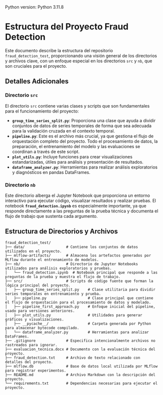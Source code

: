 Python version: Python 3.11.8

# Estructura del Proyecto Fraud Detection

Este documento describe la estructura del repositorio `fraud_detection_test`, proporcionando una visión general de los directorios y archivos clave, con un enfoque especial en los directorios `src` y `nb`, que son cruciales para el proyecto.

## Detalles Adicionales

### Directorio `src`
El directorio `src` contiene varias clases y scripts que son fundamentales para el funcionamiento del proyecto:

- **`group_time_series_split.py`**: Proporciona una clase que ayuda a dividir conjuntos de datos de series temporales de forma que sea adecuada para la validación cruzada en el contexto temporal.
- **`pipeline.py`**: Este es el archivo más crucial, ya que gestiona el flujo de orquestación completo del proyecto. Todo el procesamiento de datos, la preparación, el entrenamiento del modelo y las evaluaciones se coordinan a través de este script.
- **`plot_utils.py`**: Incluye funciones para crear visualizaciones estandarizadas, útiles para análisis y presentación de resultados.
- **`dataframe_analyzer.py`**: Herramientas para realizar análisis exploratorios y diagnósticos en pandas DataFrames.

### Directorio `nb`
Este directorio alberga el Jupyter Notebook que proporciona un entorno interactivo para ejecutar código, visualizar resultados y realizar pruebas. El notebook **`fraud_detection.ipynb`** es especialmente importante, ya que responde directamente a las preguntas de la prueba técnica y documenta el flujo de trabajo que sustenta cada argumento.


## Estructura de Directorios y Archivos

```plaintext
fraud_detection_test/
├── data/                   # Contiene los conjuntos de datos utilizados en el proyecto.
├── mlflow-artifacts/       # Almacena los artefactos generados por MLflow durante el entrenamiento de modelos.
├── nb/                     # Directorio de Jupyter Notebooks utilizados para análisis exploratorios y pruebas.
│   └── fraud_detection.ipynb  # Notebook principal que responde a las preguntas de la prueba y muestra el flujo de trabajo.
├── src/                    # Scripts de código fuente que forman la lógica principal del proyecto.
│   ├── group_time_series_split.py    # Clase utilitaria para dividir series temporales en entrenamiento y prueba.
│   ├── pipeline.py                   # Clase principal que contiene el flujo de orquestación para el procesamiento de datos y modelado.
│   ├── pipeline_first_approach.py    # Enfoque inicial del pipeline, usado para versiones anteriores.
│   ├── plot_utils.py                 # Utilidades para generar gráficos y visualizaciones.
│   ├── __pycache__/                  # Carpeta generada por Python para almacenar bytecode compilado.
│   └── dataframe_analyzer.py         # Herramientas para analizar DataFrames.
├── .gitignore              # Especifica intencionalmente archivos no rastreados para ignorar.
├── evaluacion_tecnica.docx # Documento con la evaluación técnica del proyecto.
├── fraud_detection.txt     # Archivo de texto relacionado con detalles del proyecto.
├── mlflow.db               # Base de datos local utilizada por MLflow para registrar experimentos.
├── README.md               # Archivo Markdown con la descripción del proyecto.
└── requirements.txt        # Dependencias necesarias para ejecutar el proyecto.